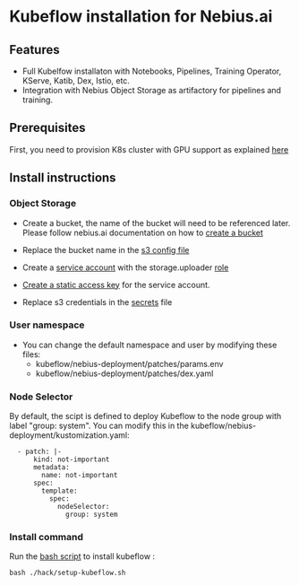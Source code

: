 # Kubeflow installation for Nebius.ai

## Features

- Full Kubelfow installaton with Notebooks, Pipelines, Training Operator, KServe, Katib, Dex, Istio, etc.
- Integration with Nebius Object Storage as artifactory for pipelines and training.


## Prerequisites

First, you need to provision K8s cluster with GPU support as explained [here](../ml-k8s-iaac/README.md)

## Install instructions

### Object Storage

- Create a bucket, the name of the bucket will need to be referenced later. Please follow nebius.ai documentation on how to [create a bucket](https://nebius.ai/docs/storage/operations/buckets/create)
- Replace the bucket name in the [s3 config file](./nebius-deployment/patches/s3.yaml)

- Create a [service account](https://nebius.ai/docs/iam/operations/sa/create) with the storage.uploader [role](https://nebius.ai/docs/iam/concepts/access-control/roles)
- [Create a static access key](https://nebius.ai/docs/iam/operations/sa/create-access-key) for the service account.
- Replace s3 credentials in the [secrets](./nebius-deployment/patches/secrets.yaml) file

### User namespace
- You can change the default namespace and user by modifying these files:
    - kubeflow/nebius-deployment/patches/params.env
    - kubeflow/nebius-deployment/patches/dex.yaml

### Node Selector

By default, the scipt is defined to deploy Kubeflow to the node group with label "group: system". You can modify this in the kubeflow/nebius-deployment/kustomization.yaml:


```
  - patch: |-
      kind: not-important
      metadata:
        name: not-important
      spec:
        template:
          spec:
            nodeSelector:
              group: system

```

### Install command

Run the [bash script](./hack/setup-kubeflow.sh) to install kubeflow :



```
bash ./hack/setup-kubeflow.sh
```
